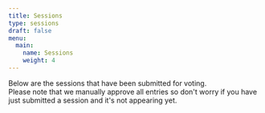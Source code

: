 ```yaml
---
title: Sessions
type: sessions
draft: false
menu:
  main:
    name: Sessions
    weight: 4
---
```

Below are the sessions that have been submitted for voting.  
Please note that we manually approve all entries so don't worry if you have just submitted a session and it's not appearing yet.
